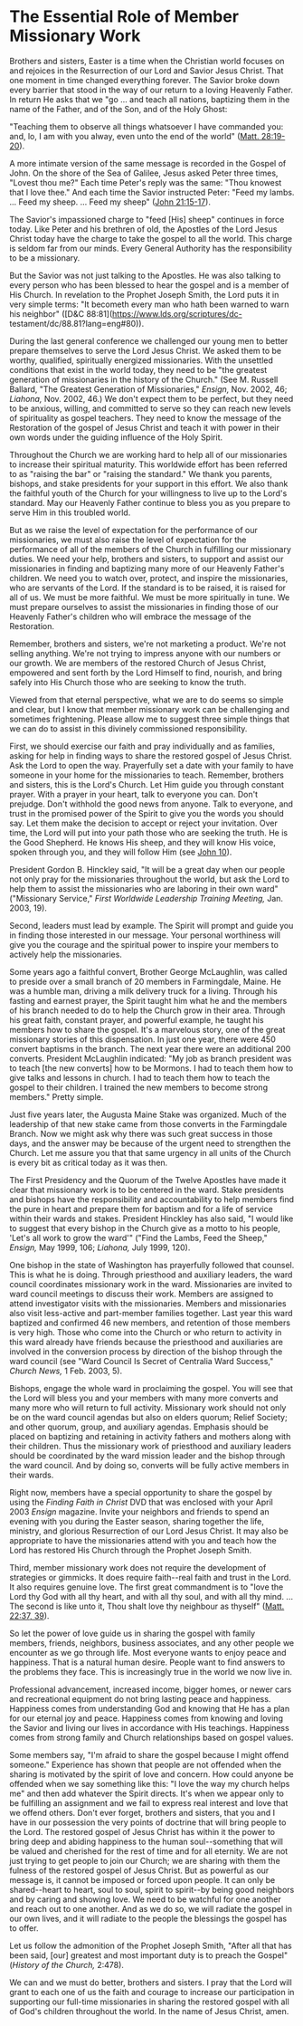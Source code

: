 # The Essential Role of Member Missionary Work

Brothers and sisters, Easter is a time when the Christian world focuses on and
rejoices in the Resurrection of our Lord and Savior Jesus Christ. That one
moment in time changed everything forever. The Savior broke down every barrier
that stood in the way of our return to a loving Heavenly Father. In return He
asks that we "go ... and teach all nations, baptizing them in the name of the
Father, and of the Son, and of the Holy Ghost:

"Teaching them to observe all things whatsoever I have commanded you: and, lo,
I am with you alway, even unto the end of the world" ([Matt.
28:19-20](https://www.lds.org/scriptures/nt/matt/28.19-20?lang=eng#18)).

A more intimate version of the same message is recorded in the Gospel of John.
On the shore of the Sea of Galilee, Jesus asked Peter three times, "Lovest
thou me?" Each time Peter's reply was the same: "Thou knowest that I love
thee." And each time the Savior instructed Peter: "Feed my lambs. ... Feed my
sheep. ... Feed my sheep" ([John
21:15-17](https://www.lds.org/scriptures/nt/john/21.15-17?lang=eng#14)).

The Savior's impassioned charge to "feed [His] sheep" continues in force
today. Like Peter and his brethren of old, the Apostles of the Lord Jesus
Christ today have the charge to take the gospel to all the world. This charge
is seldom far from our minds. Every General Authority has the responsibility
to be a missionary.

But the Savior was not just talking to the Apostles. He was also talking to
every person who has been blessed to hear the gospel and is a member of His
Church. In revelation to the Prophet Joseph Smith, the Lord puts it in very
simple terms: "It becometh every man who hath been warned to warn his
neighbor" ([D&amp;C 88:81](https://www.lds.org/scriptures/dc-
testament/dc/88.81?lang=eng#80)).

During the last general conference we challenged our young men to better
prepare themselves to serve the Lord Jesus Christ. We asked them to be worthy,
qualified, spiritually energized missionaries. With the unsettled conditions
that exist in the world today, they need to be "the greatest generation of
missionaries in the history of the Church." (See M. Russell Ballard, "The
Greatest Generation of Missionaries," _Ensign,_ Nov. 2002, 46; _Liahona,_ Nov.
2002, 46.) We don't expect them to be perfect, but they need to be anxious,
willing, and committed to serve so they can reach new levels of spirituality
as gospel teachers. They need to know the message of the Restoration of the
gospel of Jesus Christ and teach it with power in their own words under the
guiding influence of the Holy Spirit.

Throughout the Church we are working hard to help all of our missionaries to
increase their spiritual maturity. This worldwide effort has been referred to
as "raising the bar" or "raising the standard." We thank you parents, bishops,
and stake presidents for your support in this effort. We also thank the
faithful youth of the Church for your willingness to live up to the Lord's
standard. May our Heavenly Father continue to bless you as you prepare to
serve Him in this troubled world.

But as we raise the level of expectation for the performance of our
missionaries, we must also raise the level of expectation for the performance
of all of the members of the Church in fulfilling our missionary duties. We
need your help, brothers and sisters, to support and assist our missionaries
in finding and baptizing many more of our Heavenly Father's children. We need
you to watch over, protect, and inspire the missionaries, who are servants of
the Lord. If the standard is to be raised, it is raised for all of us. We must
be more faithful. We must be more spiritually in tune. We must prepare
ourselves to assist the missionaries in finding those of our Heavenly Father's
children who will embrace the message of the Restoration.

Remember, brothers and sisters, we're not marketing a product. We're not
selling anything. We're not trying to impress anyone with our numbers or our
growth. We are members of the restored Church of Jesus Christ, empowered and
sent forth by the Lord Himself to find, nourish, and bring safely into His
Church those who are seeking to know the truth.

Viewed from that eternal perspective, what we are to do seems so simple and
clear, but I know that member missionary work can be challenging and sometimes
frightening. Please allow me to suggest three simple things that we can do to
assist in this divinely commissioned responsibility.

First, we should exercise our faith and pray individually and as families,
asking for help in finding ways to share the restored gospel of Jesus Christ.
Ask the Lord to open the way. Prayerfully set a date with your family to have
someone in your home for the missionaries to teach. Remember, brothers and
sisters, this is the Lord's Church. Let Him guide you through constant prayer.
With a prayer in your heart, talk to everyone you can. Don't prejudge. Don't
withhold the good news from anyone. Talk to everyone, and trust in the
promised power of the Spirit to give you the words you should say. Let them
make the decision to accept or reject your invitation. Over time, the Lord
will put into your path those who are seeking the truth. He is the Good
Shepherd. He knows His sheep, and they will know His voice, spoken through
you, and they will follow Him (see [John
10](https://www.lds.org/scriptures/nt/john/10.title?lang=eng)).

President Gordon B. Hinckley said, "It will be a great day when our people not
only pray for the missionaries throughout the world, but ask the Lord to help
them to assist the missionaries who are laboring in their own ward"
("Missionary Service," _First Worldwide Leadership Training Meeting,_ Jan.
2003, 19).

Second, leaders must lead by example. The Spirit will prompt and guide you in
finding those interested in our message. Your personal worthiness will give
you the courage and the spiritual power to inspire your members to actively
help the missionaries.

Some years ago a faithful convert, Brother George McLaughlin, was called to
preside over a small branch of 20 members in Farmingdale, Maine. He was a
humble man, driving a milk delivery truck for a living. Through his fasting
and earnest prayer, the Spirit taught him what he and the members of his
branch needed to do to help the Church grow in their area. Through his great
faith, constant prayer, and powerful example, he taught his members how to
share the gospel. It's a marvelous story, one of the great missionary stories
of this dispensation. In just one year, there were 450 convert baptisms in the
branch. The next year there were an additional 200 converts. President
McLaughlin indicated: "My job as branch president was to teach [the new
converts] how to be Mormons. I had to teach them how to give talks and lessons
in church. I had to teach them how to teach the gospel to their children. I
trained the new members to become strong members." Pretty simple.

Just five years later, the Augusta Maine Stake was organized. Much of the
leadership of that new stake came from those converts in the Farmingdale
Branch. Now we might ask why there was such great success in those days, and
the answer may be because of the urgent need to strengthen the Church. Let me
assure you that that same urgency in all units of the Church is every bit as
critical today as it was then.

The First Presidency and the Quorum of the Twelve Apostles have made it clear
that missionary work is to be centered in the ward. Stake presidents and
bishops have the responsibility and accountability to help members find the
pure in heart and prepare them for baptism and for a life of service within
their wards and stakes. President Hinckley has also said, "I would like to
suggest that every bishop in the Church give as a motto to his people, 'Let's
all work to grow the ward'" ("Find the Lambs, Feed the Sheep," _Ensign,_ May
1999, 106; _Liahona,_ July 1999, 120).

One bishop in the state of Washington has prayerfully followed that counsel.
This is what he is doing. Through priesthood and auxiliary leaders, the ward
council coordinates missionary work in the ward. Missionaries are invited to
ward council meetings to discuss their work. Members are assigned to attend
investigator visits with the missionaries. Members and missionaries also visit
less-active and part-member families together. Last year this ward baptized
and confirmed 46 new members, and retention of those members is very high.
Those who come into the Church or who return to activity in this ward already
have friends because the priesthood and auxiliaries are involved in the
conversion process by direction of the bishop through the ward council (see
"Ward Council Is Secret of Centralia Ward Success," _Church News,_ 1 Feb.
2003, 5).

Bishops, engage the whole ward in proclaiming the gospel. You will see that
the Lord will bless you and your members with many more converts and many more
who will return to full activity. Missionary work should not only be on the
ward council agendas but also on elders quorum; Relief Society; and other
quorum, group, and auxiliary agendas. Emphasis should be placed on baptizing
and retaining in activity fathers and mothers along with their children. Thus
the missionary work of priesthood and auxiliary leaders should be coordinated
by the ward mission leader and the bishop through the ward council. And by
doing so, converts will be fully active members in their wards.

Right now, members have a special opportunity to share the gospel by using the
_Finding Faith in Christ_ DVD that was enclosed with your April 2003 _Ensign_
magazine. Invite your neighbors and friends to spend an evening with you
during the Easter season, sharing together the life, ministry, and glorious
Resurrection of our Lord Jesus Christ. It may also be appropriate to have the
missionaries attend with you and teach how the Lord has restored His Church
through the Prophet Joseph Smith.

Third, member missionary work does not require the development of strategies
or gimmicks. It does require faith--real faith and trust in the Lord. It also
requires genuine love. The first great commandment is to "love the Lord thy
God with all thy heart, and with all thy soul, and with all thy mind. ... The
second is like unto it, Thou shalt love thy neighbour as thyself" ([Matt.
22:37, 39](https://www.lds.org/scriptures/nt/matt/22.37%2C39?lang=eng#36)).

So let the power of love guide us in sharing the gospel with family members,
friends, neighbors, business associates, and any other people we encounter as
we go through life. Most everyone wants to enjoy peace and happiness. That is
a natural human desire. People want to find answers to the problems they face.
This is increasingly true in the world we now live in.

Professional advancement, increased income, bigger homes, or newer cars and
recreational equipment do not bring lasting peace and happiness. Happiness
comes from understanding God and knowing that He has a plan for our eternal
joy and peace. Happiness comes from knowing and loving the Savior and living
our lives in accordance with His teachings. Happiness comes from strong family
and Church relationships based on gospel values.

Some members say, "I'm afraid to share the gospel because I might offend
someone." Experience has shown that people are not offended when the sharing
is motivated by the spirit of love and concern. How could anyone be offended
when we say something like this: "I love the way my church helps me" and then
add whatever the Spirit directs. It's when we appear only to be fulfilling an
assignment and we fail to express real interest and love that we offend
others. Don't ever forget, brothers and sisters, that you and I have in our
possession the very points of doctrine that will bring people to the Lord. The
restored gospel of Jesus Christ has within it the power to bring deep and
abiding happiness to the human soul--something that will be valued and
cherished for the rest of time and for all eternity. We are not just trying to
get people to join our Church; we are sharing with them the fulness of the
restored gospel of Jesus Christ. But as powerful as our message is, it cannot
be imposed or forced upon people. It can only be shared--heart to heart, soul
to soul, spirit to spirit--by being good neighbors and by caring and showing
love. We need to be watchful for one another and reach out to one another. And
as we do so, we will radiate the gospel in our own lives, and it will radiate
to the people the blessings the gospel has to offer.

Let us follow the admonition of the Prophet Joseph Smith, "After all that has
been said, [our] greatest and most important duty is to preach the Gospel"
(_History of the Church,_ 2:478).

We can and we must do better, brothers and sisters. I pray that the Lord will
grant to each one of us the faith and courage to increase our participation in
supporting our full-time missionaries in sharing the restored gospel with all
of God's children throughout the world. In the name of Jesus Christ, amen.

